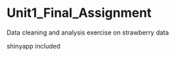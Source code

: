 # Unit1_Final_Assignment
Data cleaning and analysis exercise on strawberry data 

shinyapp included

